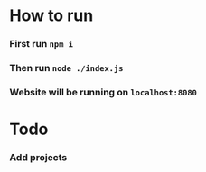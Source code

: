 # How to run

### First run `npm i`

### Then run `node ./index.js`

### Website will be running on `localhost:8080`


# Todo

### Add projects
